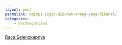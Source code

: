 ```yaml
---
layout: post
permalink: /mimpi-ingin-dibunuh-orang-yang-dikenal/
categories:
    - Uncategorized
---
```


[Baca Selengkapnya](/06)